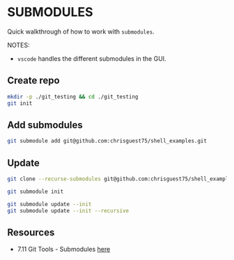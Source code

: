 # SUBMODULES

Quick walkthrough of how to work with `submodules`.

NOTES:

* `vscode` handles the different submodules in the GUI.  

## Create repo

```sh
mkdir -p ./git_testing && cd ./git_testing
git init
```

## Add submodules

```sh
git submodule add git@github.com:chrisguest75/shell_examples.git
```

## Update

```sh
git clone --recurse-submodules git@github.com:chrisguest75/shell_examples.git
```

```sh
git submodule init
```

```sh
git submodule update --init
git submodule update --init --recursive
```

## Resources

* 7.11 Git Tools - Submodules [here](https://git-scm.com/book/en/v2/Git-Tools-Submodules)